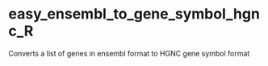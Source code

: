 # easy_ensembl_to_gene_symbol_hgnc_R
Converts a list of genes in ensembl format to HGNC gene symbol format
